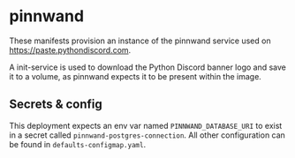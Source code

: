 # pinnwand
These manifests provision an instance of the pinnwand service used on https://paste.pythondiscord.com.

A init-service is used to download the Python Discord banner logo and save it to a volume, as pinnwand expects it to be present within the image.

## Secrets & config
This deployment expects an env var named `PINNWAND_DATABASE_URI` to exist in a secret called `pinnwand-postgres-connection`.
All other configuration can be found in `defaults-configmap.yaml`.